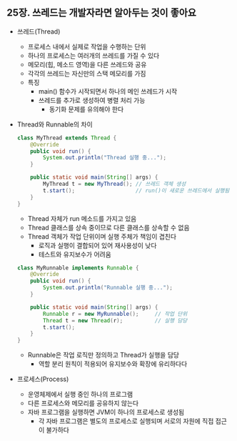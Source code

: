 ## 25장. 쓰레드는 개발자라면 알아두는 것이 좋아요

* 쓰레드(Thread)
    - 프로세스 내에서 실제로 작업을 수행하는 단위
    - 하나의 프로세스는 여러개의 쓰레드를 가질 수 있다
    - 메모리(힙, 메소드 영역)을 다른 쓰레드와 공유
    - 각각의 쓰레드는 자신만의 스택 메모리를 가짐
    -  특징
        + main() 함수가 시작되면서 하나의 메인 쓰레드가 시작
        + 쓰레드를 추가로 생성하여 병렬 처리 가능
            + 동기화 문제를 유의해야 한다

* Thread와 Runnable의 차이
    ```java
    class MyThread extends Thread {
        @Override
        public void run() {
            System.out.println("Thread 실행 중...");
        }

        public static void main(String[] args) {
            MyThread t = new MyThread(); // 쓰레드 객체 생성
            t.start();                   // run()이 새로운 쓰레드에서 실행됨
        }
    }
    ```
    - Thread 자체가 run 메소드를 가지고 있음
    - Thread 클래스를 상속 중이므로 다른 클래스를 상속할 수 없음
    - Thread 객체가 작업 단위이며 실행 주체가 책임이 겹친다
        + 로직과 실행이 결합되어 있어 재사용성이 낮다
        + 테스트와 유지보수가 어려움

    ```java
    class MyRunnable implements Runnable {
        @Override
        public void run() {
            System.out.println("Runnable 실행 중...");
        }

        public static void main(String[] args) {
            Runnable r = new MyRunnable();     // 작업 단위
            Thread t = new Thread(r);          // 실행 담당
            t.start();
        }
    }
    ```
    - Runnable은 작업 로직만 정의하고 Thread가 실행을 담당
        + 역할 분리 원칙이 적용되어 유지보수와 확장에 유리하다다

* 프로세스(Process)
    - 운영체제에서 실행 중인 하나의 프로그램
    - 다른 프로세스와 메모리를 공유하지 않는다
    - 자바 프로그램을 실행하면 JVM이 하나의 프로세스로 생성됨
        + 각 자바 프로그램은 별도의 프로세스로 실행되며 서로의 자원에 직접 접근이 불가하다